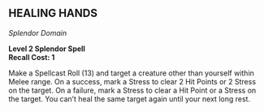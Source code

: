 ## HEALING HANDS  
_Splendor Domain_

**Level 2 Splendor Spell**  
**Recall Cost: 1**  

Make a Spellcast Roll (13) and target a creature other than yourself within Melee range. On a success, mark a Stress to clear 2 Hit Points or 2 Stress on the target. On a failure, mark a Stress to clear a Hit Point or a Stress on the target. You can’t heal the same target again until your next long rest.

